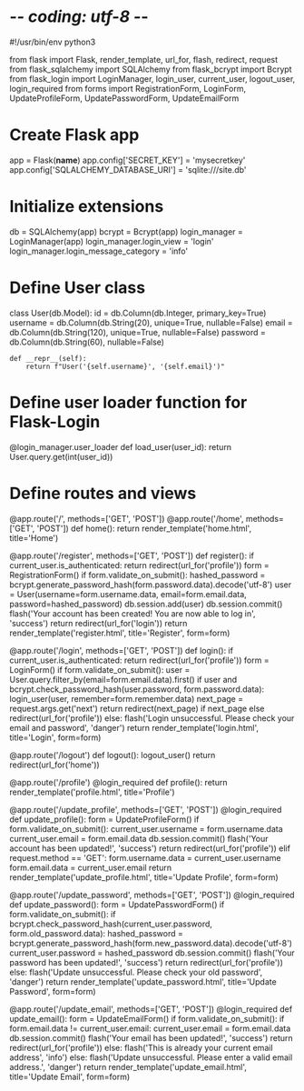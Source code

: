 # -*- coding: utf-8 -*-
#!/usr/bin/env python3

from flask import Flask, render_template, url_for, flash, redirect, request
from flask_sqlalchemy import SQLAlchemy
from flask_bcrypt import Bcrypt
from flask_login import LoginManager, login_user, current_user, logout_user, login_required
from forms import RegistrationForm, LoginForm, UpdateProfileForm, UpdatePasswordForm, UpdateEmailForm

# Create Flask app
app = Flask(__name__)
app.config['SECRET_KEY'] = 'mysecretkey'
app.config['SQLALCHEMY_DATABASE_URI'] = 'sqlite:///site.db'

# Initialize extensions
db = SQLAlchemy(app)
bcrypt = Bcrypt(app)
login_manager = LoginManager(app)
login_manager.login_view = 'login'
login_manager.login_message_category = 'info'

# Define User class
class User(db.Model):
    id = db.Column(db.Integer, primary_key=True)
    username = db.Column(db.String(20), unique=True, nullable=False)
    email = db.Column(db.String(120), unique=True, nullable=False)
    password = db.Column(db.String(60), nullable=False)

    def __repr__(self):
        return f"User('{self.username}', '{self.email}')"

# Define user loader function for Flask-Login
@login_manager.user_loader
def load_user(user_id):
    return User.query.get(int(user_id))

# Define routes and views
@app.route('/', methods=['GET', 'POST'])
@app.route('/home', methods=['GET', 'POST'])
def home():
    return render_template('home.html', title='Home')

@app.route('/register', methods=['GET', 'POST'])
def register():
    if current_user.is_authenticated:
        return redirect(url_for('profile'))
    form = RegistrationForm()
    if form.validate_on_submit():
        hashed_password = bcrypt.generate_password_hash(form.password.data).decode('utf-8')
        user = User(username=form.username.data, email=form.email.data, password=hashed_password)
        db.session.add(user)
        db.session.commit()
        flash('Your account has been created! You are now able to log in', 'success')
        return redirect(url_for('login'))
    return render_template('register.html', title='Register', form=form)

@app.route('/login', methods=['GET', 'POST'])
def login():
    if current_user.is_authenticated:
        return redirect(url_for('profile'))
    form = LoginForm()
    if form.validate_on_submit():
        user = User.query.filter_by(email=form.email.data).first()
        if user and bcrypt.check_password_hash(user.password, form.password.data):
            login_user(user, remember=form.remember.data)
            next_page = request.args.get('next')
            return redirect(next_page) if next_page else redirect(url_for('profile'))
        else:
            flash('Login unsuccessful. Please check your email and password', 'danger')
    return render_template('login.html', title='Login', form=form)

@app.route('/logout')
def logout():
    logout_user()
    return redirect(url_for('home'))

@app.route('/profile')
@login_required
def profile():
    return render_template('profile.html', title='Profile')

@app.route('/update_profile', methods=['GET', 'POST'])
@login_required
def update_profile():
    form = UpdateProfileForm()
    if form.validate_on_submit():
        current_user.username = form.username.data
        current_user.email = form.email.data
        db.session.commit()
        flash('Your account has been updated!', 'success')
        return redirect(url_for('profile'))
    elif request.method == 'GET':
        form.username.data = current_user.username
        form.email.data = current_user.email
    return render_template('update_profile.html', title='Update Profile', form=form)

@app.route('/update_password', methods=['GET', 'POST'])
@login_required
def update_password():
    form = UpdatePasswordForm()
    if form.validate_on_submit():
        if bcrypt.check_password_hash(current_user.password, form.old_password.data):
            hashed_password = bcrypt.generate_password_hash(form.new_password.data).decode('utf-8')
            current_user.password = hashed_password
            db.session.commit()
            flash('Your password has been updated!', 'success')
            return redirect(url_for('profile'))
        else:
            flash('Update unsuccessful. Please check your old password', 'danger')
    return render_template('update_password.html', title='Update Password', form=form)

@app.route('/update_email', methods=['GET', 'POST'])
@login_required
def update_email():
    form = UpdateEmailForm()
    if form.validate_on_submit():
        if form.email.data != current_user.email:
            current_user.email = form.email.data
            db.session.commit()
            flash('Your email has been updated!', 'success')
            return redirect(url_for('profile'))
        else:
            flash('This is already your current email address', 'info')
    else:
        flash('Update unsuccessful. Please enter a valid email address.', 'danger')
    return render_template('update_email.html', title='Update Email', form=form) 

